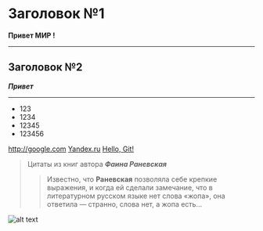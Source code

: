 # Заголовок №1
**Привет МИР !**
***
## Заголовок №2
***Привет***
***
- 123
- 1234
- 12345
- 123456

http://google.com
[Yandex.ru](http://yandex.ru)
<a href="http://github.com/" target="_blank">Hello, Git!</a>
>Цитаты из книг автора ***Фаина Раневская***
>>Известно, что **Раневская** позволяла себе крепкие выражения, и когда ей сделали замечание, что в литературном русском языке нет слова «жопа», она ответила — странно, слова нет, а жопа есть...

![alt text](https://avatars2.githubusercontent.com/u/11632545?v=3&s=200)

